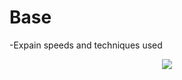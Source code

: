 # Base
-Expain speeds and techniques used
<p align="center">
  <img src="https://github.com/DylanEdwards02/SU-2023/assets/76750330/3d92914c-850d-4d9f-a883-c009e87bd508">
</p>

